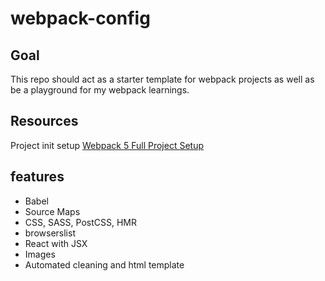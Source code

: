# webpack-config

## Goal
This repo should act as a starter template for webpack projects as well as be a playground for my webpack learnings.

## Resources
Project init setup [Webpack 5 Full Project Setup](https://www.youtube.com/watch?v=TOb1c39m64A&t=5847s)

## features
- Babel
- Source Maps
- CSS, SASS, PostCSS, HMR
- browserslist
- React with JSX
- Images
- Automated cleaning and html template
